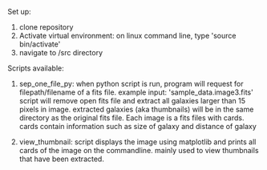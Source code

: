Set up:
1. clone repository
2. Activate virtual environment: on linux command line, type 'source bin/activate'
3. navigate to /src directory

Scripts available:
1. sep_one_file_py:
    when python script is run, program will request for filepath/filename of a fits file. example input: 'sample_data.image3.fits'
    script will remove open fits file and extract all galaxies larger than 15 pixels in image. 
    extracted galaxies (aka thumbnails) will be in the same directory as the original fits file. Each image is a fits files with cards.
    cards contain information such as size of galaxy and distance of galaxy

2. view_thumbnail:
    script displays the image using matplotlib and prints all cards of the image on the commandline. 
    mainly used to view thumbnails that have been extracted. 